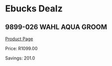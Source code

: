 
# Ebucks Dealz
## 9899-026 WAHL AQUA GROOM
[Product Page](https://www.ebucks.com/web/shop/productSelected.do?prodId=1191186778&catId=375509364)

Price: R1099.00

Savings: 201.0


	